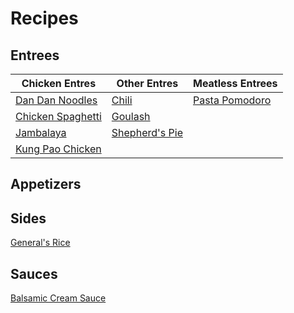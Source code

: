 # Recipes

## Entrees

| Chicken Entres | Other Entres | Meatless Entrees |
| -- | -- | -- |
| [Dan Dan Noodles](dan-dan-noodles.md) | [Chili](chili.md) | [Pasta Pomodoro](pasta-pomodoro.md) |
| [Chicken Spaghetti](chicken-spaghetti.md) | [Goulash](goulash.md) |  |
| [Jambalaya](jambalaya.md) | [Shepherd's Pie](shepherd-pie.md) |  |
| [Kung Pao Chicken](kung-pao-chicken.md) |  |  |

## Appetizers

## Sides

[General's Rice](generals-rice.md)

## Sauces

[Balsamic Cream Sauce](balsamic-cream-sauce.md)
